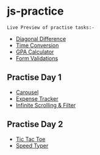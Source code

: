 # js-practice
    Live Preview of practise tasks:-
- [Diagonal Difference](https://shahbazhassan42000.github.io/matrixcalculator/)<br>
- [Time Conversion](https://shahbazhassan42000.github.io/timeconvertor/)<br>
- [GPA Calculator](https://shahbazhassan42000.github.io/gpacalculator/)<br>
- [Form Validations](https://shahbazhassan42000.github.io/form-validation/)<br>

## Practise Day 1
- [Carousel](https://shahbazhassan42000.github.io/carousel/)
- [Expense Tracker](https://shahbazhassan42000.github.io/expensetracker/)
- [Infinite Scrolling & Filter](https://shahbazhassan42000.github.io/Infinite-scrolling/)
## Practise Day 2
- [Tic Tac Toe](https://shahbazhassan42000.github.io/tictactoe/)
- [Speed Typer](https://shahbazhassan42000.github.io/speedtyper/)